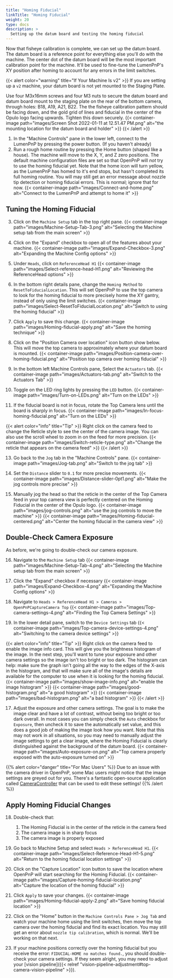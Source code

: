 ```yaml
---
title: "Homing Fiducial"
linkTitle: "Homing Fiducial"
weight: 20
type: docs
description: >
  Setting up the datum board and testing the homing fiducial
---
```


Now that fisheye calibration is complete, we can set up the datum board. The datum board is a reference point for everything else you'll do with the machine. The center dot of the datum board will be the most important calibration point for the machine. It'll be used to fine-tune the LumenPnP's XY position after homing to account for any errors in the limit switches.

{{< alert color="warning" title="If Your Machine Is v2" >}}
If you are setting up a `v2` machine, your datum board is not yet mounted to the Staging Plate.

Use four M3x16mm screws and four M3 nuts to secure the datum board and datum board mount to the staging plate on the rear of the bottom camera, through holes: B18, A19, A21, B22. The the fisheye calibration pattern should be facing down, and the gold grid of lines and fiducial in the center of the Opulo logo facing upwards. Tighten this down securely.
   {{< container-image path="images/Screen Shot 2022-01-11 at 12.51.47 PM.png" alt="the mounting location for the datum board and holder" >}}
{{< /alert >}}

1. In the "Machine Controls" pane in the lower left, connect to the LumenPnP by pressing the power button. (If you haven't already)
2. Run a rough home routine by pressing the Home button (shaped like a house). The machine will move to the X, Y, and Z zero positions. The default machine configuration files are set so that OpenPnP will *not* try to use the homing fiducial yet. Note that the home icon will turn yellow, as the LumenPnP has homed to it's end stops, but hasn't completed its full homing routine. You will may still get an error message about nozzle tip detection or homing fiducial errors. This is normal; ignore that for now.
   {{< container-image path="images/Connect-and-home.png" alt="Connect to the LumenPnP and attempt to home it" >}}

## Tuning the Homing Fiducial

3. Click on the `Machine Setup` tab in the top right pane.
  {{< container-image path="images/Machine-Setup-Tab-3.png" alt="Selecting the Machine setup tab from the main screen" >}}

5. Click on the "Expand" checkbox to open all of the features about your machine.
  {{< container-image path="images/Expand-Checkbox-3.png" alt="Expanding the Machine Config options" >}}

6. Under `Heads`, click on `ReferenceHead H1`
  {{< container-image path="images/Select-reference-head-H1.png" alt="Reviewing the ReferenceHead options" >}}
  
7. In the bottom right details pane, change the `Homing Method` to `ResetToFiducialLocation`. This will set OpenPnP to use the top camera to look for the homing fiducial to more precisely home the XY gantry, instead of only using the limit switches.
   {{< container-image path="images/Select-ResetToFiducialLocation.png" alt="Switch to using the homing fiducial" >}}

8. Click `Apply` to save this change.
   {{< container-image path="images/Homing-fiducial-apply.png" alt="Save the homing technique" >}}

9. Click on the "Position Camera over location" icon button show below. This will move the top camera to approximately where your datum board is mounted.
   {{< container-image path="images/Position-camera-over-homing-fiducial.png" alt="Position top camera over homing fiducial" >}}

10. In the bottom left Machine Controls pane, Select the `Actuators` tab.
   {{< container-image path="images/Actuators-tab.png" alt="Switch to the Actuators Tab" >}}

11. Toggle on the LED ring lights by pressing the `LED` button.
   {{< container-image path="images/Turn-on-LEDs.png" alt="Turn on the LEDs" >}}

12. If the fiducial board is not in focus, rotate the Top Camera lens until the board is sharply in focus.
   {{< container-image path="images/In-focus-homing-fiducial.png" alt="Turn on the LEDs" >}}

{{< alert color="info" title="Tip" >}}
Right click on the camera feed to change the Reticle style to see the center of the camera image. You can also use the scroll wheel to zoom in on the feed for more precision.
{{< container-image path="images/Switch-reticle-type.png" alt="Change the reticle that appears on the camera feed" >}}
{{< /alert >}}

13. Go back to the `Jog` tab in the "Machine Controls" pane.
   {{< container-image path="images/Jog-tab.png" alt="Switch to the jog tab" >}}

14. Set the `Distance` slider to `0.1` for more precise movements.
   {{< container-image path="images/Distance-slider-0pt1.png" alt="Make the jog controls more precise" >}}

15. Manually jog the head so that the reticle in the center of the Top Camera feed in your top camera view is perfectly centered on the Homing Fiducial in the center of the Opulo logo.
   {{< container-image path="images/jog-controls.png" alt="use the jog controls to move the machine" >}}
   {{< container-image path="images/Homing-fiducial-centered.png" alt="Center the homing fiducial in the camera view" >}}

## Double-Check Camera Exposure

As before, we're going to double-check our camera exposure.

16. Navigate to the `Machine Setup` tab
  {{< container-image path="images/Machine-Setup-Tab-4.png" alt="Selecting the Machine setup tab from the main screen" >}}

17. Click the "Expand" checkbox if necessary
  {{< container-image path="images/Expand-Checkbox-4.png" alt="Expanding the Machine Config options" >}}

18. Navigate to `Heads > ReferenceHead H1 > Cameras > OpenPnPCaptureCamera Top`
  {{< container-image path="images/Top-camera-settings-4.png" alt="Finding the Top Camera Settings" >}}

16. In the lower detail pane, switch to the `Device Settings` tab
  {{< container-image path="images/Top-camera-device-settings-4.png" alt="Switching to the camera device settings" >}}

{{< alert color="info" title="Tip" >}}
Right click on the camera feed to enable the image info card. This will give you the brightness histogram of the image. In the next step, you'll want to tune your exposure and other camera settings so the image isn't too bright or too dark. The histogram can help: make sure the graph isn't going all the way to the edges of the X-axis in the histogram, and that will make sure all of the image's details are available for the computer to use when it is looking for the homing fiducial.
{{< container-image path="images/show-image-info.png" alt="enable the image histogram" >}}
{{< container-image path="images/good-histogram.png" alt="a good histogram" >}}
{{< container-image path="images/bad-histogram.png" alt="a bad histogram" >}}
{{< /alert >}}

17. Adjust the exposure and other camera settings. The goal is to make the image clear and have a lot of contrast, without being too bright or too dark overall. In most cases you can simply check the `Auto` checkbox for `Exposure`, then uncheck it to save the automatically set value, and this does a good job of making the image look how you want. Note that this may not work in all situations, so you may need to manually adjust the image settings to get a clear image, where the Homing Fiducial is clearly distinguished against the background of the datum board.
  {{< container-image path="images/Auto-exposure-on.png" alt="Top camera properly exposed with the auto-exposure turned on" >}}

{{% alert color="danger" title="For Mac Users" %}}
Due to an issue with the camera driver in OpenPnP, some Mac users might notice that the image settings are greyed out for you. There's a fantastic open-source application called [CameraController](https://github.com/Itaybre/CameraController) that can be used to edit these settings!
{{% /alert %}}

## Apply Homing Fiducial Changes

18. Double-check that:
    1. The Homing Fiducial is in the center of the reticle in the camera feed
    2. The camera image is in sharp focus
    3. The camera image is properly exposed

19. Go back to Machine Setup and select `Heads > ReferenceHead H1`.
  {{< container-image path="images/Select-Reference-Head-H1-5.png" alt="Return to the homing fiducial location settings" >}}

20. Click on the "Capture Location" icon button to save the location where OpenPnP will start searching for the Homing Fiducial.
   {{< container-image path="images/Capture-homing-fiducial-location.png" alt="Capture the location of the homing fiducial" >}}

21. Click `Apply` to save your changes.
   {{< container-image path="images/Homing-fiducial-apply-2.png" alt="Save homing fiducial location" >}}

22. Click on the "Home" button in the `Machine Controls Pane > Jog Tab` and watch your machine home using the limit switches, then move the top camera over the homing fiducial and find its exact location. You may still get an error about `nozzle tip calibration`, which is normal. We'll be working on that next.

23. If your machine positions correctly over the homing fiducial but you receive the error: `FIDUCIAL-HOME no matches found.`, you should double-check your camera settings. If they seem alright, you may need to adjust your [vision pipeline]({{< relref "vision-pipeline-adjustment#top-camera-vision-pipeline" >}}).
